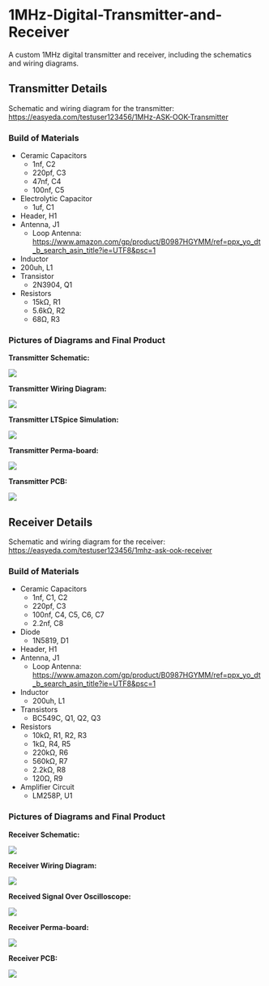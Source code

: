 # 1MHz-Digital-Transmitter-and-Receiver
A custom 1MHz digital transmitter and receiver, including the schematics and wiring diagrams.

## Transmitter Details
Schematic and wiring diagram for the transmitter: https://easyeda.com/testuser123456/1MHz-ASK-OOK-Transmitter

### Build of Materials
- Ceramic Capacitors
  - 1nf, C2
  - 220pf, C3
  - 47nf, C4
  - 100nf, C5
- Electrolytic Capacitor
  - 1uf, C1
- Header, H1
- Antenna, J1
  - Loop Antenna: https://www.amazon.com/gp/product/B0987HGYMM/ref=ppx_yo_dt_b_search_asin_title?ie=UTF8&psc=1
- Inductor
- 200uh, L1
- Transistor
  - 2N3904, Q1
- Resistors
  - 15kΩ, R1
  - 5.6kΩ, R2
  - 68Ω, R3

### Pictures of Diagrams and Final Product

**Transmitter Schematic:**

![](images/1MHz_ASK_OOK_Transmitter_Schematic.PNG)


**Transmitter Wiring Diagram:**

![](images/1MHz_ASK_OOK_Transmitter_Wiring_Diagram.PNG)


**Transmitter LTSpice Simulation:**

![](images/ltspice_1_10mhz_simulation_colpitts_oscillator.PNG)


**Transmitter Perma-board:**

![](images/1MHz_ASK_OOK_Transmitter_Perma_Board.jpg)


**Transmitter PCB:**

![](images/1MHz_ASK_OOK_Transmitter_PCB.jpg)


## Receiver Details
Schematic and wiring diagram for the receiver: https://easyeda.com/testuser123456/1mhz-ask-ook-receiver

### Build of Materials
- Ceramic Capacitors
  - 1nf, C1, C2
  - 220pf, C3
  - 100nf, C4, C5, C6, C7
  - 2.2nf, C8
- Diode
  - 1N5819, D1
- Header, H1
- Antenna, J1
  - Loop Antenna: https://www.amazon.com/gp/product/B0987HGYMM/ref=ppx_yo_dt_b_search_asin_title?ie=UTF8&psc=1
- Inductor
  - 200uh, L1
- Transistors
  - BC549C, Q1, Q2, Q3
- Resistors
  - 10kΩ, R1, R2, R3
  - 1kΩ, R4, R5
  - 220kΩ, R6
  - 560kΩ, R7
  - 2.2kΩ, R8
  - 120Ω, R9
- Amplifier Circuit
  - LM258P, U1

### Pictures of Diagrams and Final Product

**Receiver Schematic:**

![](images/1MHz_ASK_OOK_Receiver_Schematic.PNG)


**Receiver Wiring Diagram:**

![](images/1MHz_ASK_OOK_Receiver_Wiring_Diagram.PNG)


**Received Signal Over Oscilloscope:**

![](images/final%20success%20received%20and%20demodulated.jpg)


**Receiver Perma-board:**

![](images/1MHz_ASK_OOK_Receiver_Perma_Board.jpg)


**Receiver PCB:**

![](images/1MHz_ASK_OOK_Receiver_PCB.jpg)
